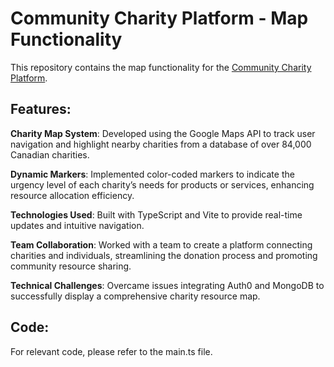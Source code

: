 # **Community Charity Platform - Map Functionality**

This repository contains the map functionality for the [Community Charity Platform](https://devpost.com/software/sharity-flicve).

## Features:

**Charity Map System**: Developed using the Google Maps API to track user navigation and highlight nearby charities from a database of over 84,000 Canadian charities.

**Dynamic Markers**: Implemented color-coded markers to indicate the urgency level of each charity’s needs for products or services, enhancing resource allocation efficiency.

**Technologies Used**: Built with TypeScript and Vite to provide real-time updates and intuitive navigation.

**Team Collaboration**: Worked with a team to create a platform connecting charities and individuals, streamlining the donation process and promoting community resource sharing.

**Technical Challenges**: Overcame issues integrating Auth0 and MongoDB to successfully display a comprehensive charity resource map.

## Code:
For relevant code, please refer to the main.ts file.
